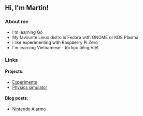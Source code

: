 ## Hi, I'm Martin!
### About me
- I'm learning Go
- My favourite Linux distro is Fedora with GNOME or KDE Plasma
- I like experimenting with Raspberry Pi Zero
- I'm learning Vietnamese - tôi học tiếng Việt
### Links
#### Projects:
- [Experiments](/experiments/)
- [Physics simulator](/vth/)
#### Blog posts:
- [Nintendo Alarmo](/2025/02/24/Alarmo)